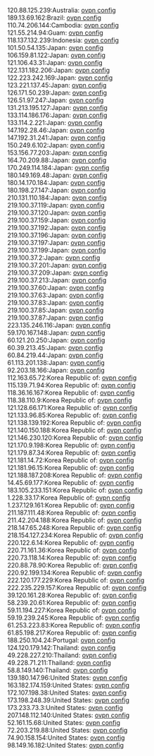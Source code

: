 120.88.125.239:Australia: [ovpn config](vpn/120_88_125_239.ovpn)  
189.13.69.162:Brazil: [ovpn config](vpn/189_13_69_162.ovpn)  
110.74.206.144:Cambodia: [ovpn config](vpn/110_74_206_144.ovpn)  
121.55.214.94:Guam: [ovpn config](vpn/121_55_214_94.ovpn)  
118.137.132.239:Indonesia: [ovpn config](vpn/118_137_132_239.ovpn)  
101.50.54.135:Japan: [ovpn config](vpn/101_50_54_135.ovpn)  
106.159.81.122:Japan: [ovpn config](vpn/106_159_81_122.ovpn)  
121.106.43.31:Japan: [ovpn config](vpn/121_106_43_31.ovpn)  
122.131.182.206:Japan: [ovpn config](vpn/122_131_182_206.ovpn)  
122.223.242.169:Japan: [ovpn config](vpn/122_223_242_169.ovpn)  
123.221.137.45:Japan: [ovpn config](vpn/123_221_137_45.ovpn)  
126.171.50.239:Japan: [ovpn config](vpn/126_171_50_239.ovpn)  
126.51.97.247:Japan: [ovpn config](vpn/126_51_97_247.ovpn)  
131.213.195.127:Japan: [ovpn config](vpn/131_213_195_127.ovpn)  
133.114.186.176:Japan: [ovpn config](vpn/133_114_186_176.ovpn)  
133.114.2.221:Japan: [ovpn config](vpn/133_114_2_221.ovpn)  
147.192.28.46:Japan: [ovpn config](vpn/147_192_28_46.ovpn)  
147.192.31.241:Japan: [ovpn config](vpn/147_192_31_241.ovpn)  
150.249.6.102:Japan: [ovpn config](vpn/150_249_6_102.ovpn)  
153.156.77.203:Japan: [ovpn config](vpn/153_156_77_203.ovpn)  
164.70.209.88:Japan: [ovpn config](vpn/164_70_209_88.ovpn)  
170.249.114.184:Japan: [ovpn config](vpn/170_249_114_184.ovpn)  
180.149.169.48:Japan: [ovpn config](vpn/180_149_169_48.ovpn)  
180.14.170.184:Japan: [ovpn config](vpn/180_14_170_184.ovpn)  
180.198.27.147:Japan: [ovpn config](vpn/180_198_27_147.ovpn)  
210.131.110.184:Japan: [ovpn config](vpn/210_131_110_184.ovpn)  
219.100.37.119:Japan: [ovpn config](vpn/219_100_37_119.ovpn)  
219.100.37.120:Japan: [ovpn config](vpn/219_100_37_120.ovpn)  
219.100.37.159:Japan: [ovpn config](vpn/219_100_37_159.ovpn)  
219.100.37.192:Japan: [ovpn config](vpn/219_100_37_192.ovpn)  
219.100.37.196:Japan: [ovpn config](vpn/219_100_37_196.ovpn)  
219.100.37.197:Japan: [ovpn config](vpn/219_100_37_197.ovpn)  
219.100.37.199:Japan: [ovpn config](vpn/219_100_37_199.ovpn)  
219.100.37.2:Japan: [ovpn config](vpn/219_100_37_2.ovpn)  
219.100.37.201:Japan: [ovpn config](vpn/219_100_37_201.ovpn)  
219.100.37.209:Japan: [ovpn config](vpn/219_100_37_209.ovpn)  
219.100.37.213:Japan: [ovpn config](vpn/219_100_37_213.ovpn)  
219.100.37.60:Japan: [ovpn config](vpn/219_100_37_60.ovpn)  
219.100.37.63:Japan: [ovpn config](vpn/219_100_37_63.ovpn)  
219.100.37.83:Japan: [ovpn config](vpn/219_100_37_83.ovpn)  
219.100.37.85:Japan: [ovpn config](vpn/219_100_37_85.ovpn)  
219.100.37.87:Japan: [ovpn config](vpn/219_100_37_87.ovpn)  
223.135.246.116:Japan: [ovpn config](vpn/223_135_246_116.ovpn)  
59.170.167.148:Japan: [ovpn config](vpn/59_170_167_148.ovpn)  
60.121.20.250:Japan: [ovpn config](vpn/60_121_20_250.ovpn)  
60.39.213.45:Japan: [ovpn config](vpn/60_39_213_45.ovpn)  
60.84.219.44:Japan: [ovpn config](vpn/60_84_219_44.ovpn)  
61.113.201.138:Japan: [ovpn config](vpn/61_113_201_138.ovpn)  
92.203.18.166:Japan: [ovpn config](vpn/92_203_18_166.ovpn)  
112.163.65.72:Korea Republic of: [ovpn config](vpn/112_163_65_72.ovpn)  
115.139.71.94:Korea Republic of: [ovpn config](vpn/115_139_71_94.ovpn)  
118.36.16.167:Korea Republic of: [ovpn config](vpn/118_36_16_167.ovpn)  
118.38.110.9:Korea Republic of: [ovpn config](vpn/118_38_110_9.ovpn)  
121.128.66.171:Korea Republic of: [ovpn config](vpn/121_128_66_171.ovpn)  
121.133.96.85:Korea Republic of: [ovpn config](vpn/121_133_96_85.ovpn)  
121.138.139.192:Korea Republic of: [ovpn config](vpn/121_138_139_192.ovpn)  
121.140.150.188:Korea Republic of: [ovpn config](vpn/121_140_150_188.ovpn)  
121.146.230.120:Korea Republic of: [ovpn config](vpn/121_146_230_120.ovpn)  
121.170.9.198:Korea Republic of: [ovpn config](vpn/121_170_9_198.ovpn)  
121.179.87.34:Korea Republic of: [ovpn config](vpn/121_179_87_34.ovpn)  
121.181.14.72:Korea Republic of: [ovpn config](vpn/121_181_14_72.ovpn)  
121.181.96.15:Korea Republic of: [ovpn config](vpn/121_181_96_15.ovpn)  
121.188.187.208:Korea Republic of: [ovpn config](vpn/121_188_187_208.ovpn)  
14.45.69.177:Korea Republic of: [ovpn config](vpn/14_45_69_177.ovpn)  
183.105.233.151:Korea Republic of: [ovpn config](vpn/183_105_233_151.ovpn)  
1.228.33.17:Korea Republic of: [ovpn config](vpn/1_228_33_17.ovpn)  
1.237.129.161:Korea Republic of: [ovpn config](vpn/1_237_129_161.ovpn)  
211.187.111.48:Korea Republic of: [ovpn config](vpn/211_187_111_48.ovpn)  
211.42.204.188:Korea Republic of: [ovpn config](vpn/211_42_204_188.ovpn)  
218.147.65.248:Korea Republic of: [ovpn config](vpn/218_147_65_248.ovpn)  
218.154.127.234:Korea Republic of: [ovpn config](vpn/218_154_127_234.ovpn)  
220.122.6.14:Korea Republic of: [ovpn config](vpn/220_122_6_14.ovpn)  
220.71.161.36:Korea Republic of: [ovpn config](vpn/220_71_161_36.ovpn)  
220.73.118.14:Korea Republic of: [ovpn config](vpn/220_73_118_14.ovpn)  
220.88.78.90:Korea Republic of: [ovpn config](vpn/220_88_78_90.ovpn)  
220.92.199.134:Korea Republic of: [ovpn config](vpn/220_92_199_134.ovpn)  
222.120.177.229:Korea Republic of: [ovpn config](vpn/222_120_177_229.ovpn)  
222.235.229.157:Korea Republic of: [ovpn config](vpn/222_235_229_157.ovpn)  
39.120.161.28:Korea Republic of: [ovpn config](vpn/39_120_161_28.ovpn)  
58.239.20.61:Korea Republic of: [ovpn config](vpn/58_239_20_61.ovpn)  
59.11.194.227:Korea Republic of: [ovpn config](vpn/59_11_194_227.ovpn)  
59.19.239.245:Korea Republic of: [ovpn config](vpn/59_19_239_245.ovpn)  
61.253.223.83:Korea Republic of: [ovpn config](vpn/61_253_223_83.ovpn)  
61.85.198.217:Korea Republic of: [ovpn config](vpn/61_85_198_217.ovpn)  
188.250.104.24:Portugal: [ovpn config](vpn/188_250_104_24.ovpn)  
124.120.179.142:Thailand: [ovpn config](vpn/124_120_179_142.ovpn)  
49.228.227.210:Thailand: [ovpn config](vpn/49_228_227_210.ovpn)  
49.228.71.211:Thailand: [ovpn config](vpn/49_228_71_211.ovpn)  
58.8.149.140:Thailand: [ovpn config](vpn/58_8_149_140.ovpn)  
139.180.147.96:United States: [ovpn config](vpn/139_180_147_96.ovpn)  
163.182.174.159:United States: [ovpn config](vpn/163_182_174_159.ovpn)  
172.107.198.38:United States: [ovpn config](vpn/172_107_198_38.ovpn)  
173.198.248.39:United States: [ovpn config](vpn/173_198_248_39.ovpn)  
173.233.73.3:United States: [ovpn config](vpn/173_233_73_3.ovpn)  
207.148.112.140:United States: [ovpn config](vpn/207_148_112_140.ovpn)  
52.161.15.68:United States: [ovpn config](vpn/52_161_15_68.ovpn)  
72.203.219.88:United States: [ovpn config](vpn/72_203_219_88.ovpn)  
74.90.158.154:United States: [ovpn config](vpn/74_90_158_154.ovpn)  
98.149.16.182:United States: [ovpn config](vpn/98_149_16_182.ovpn)  
